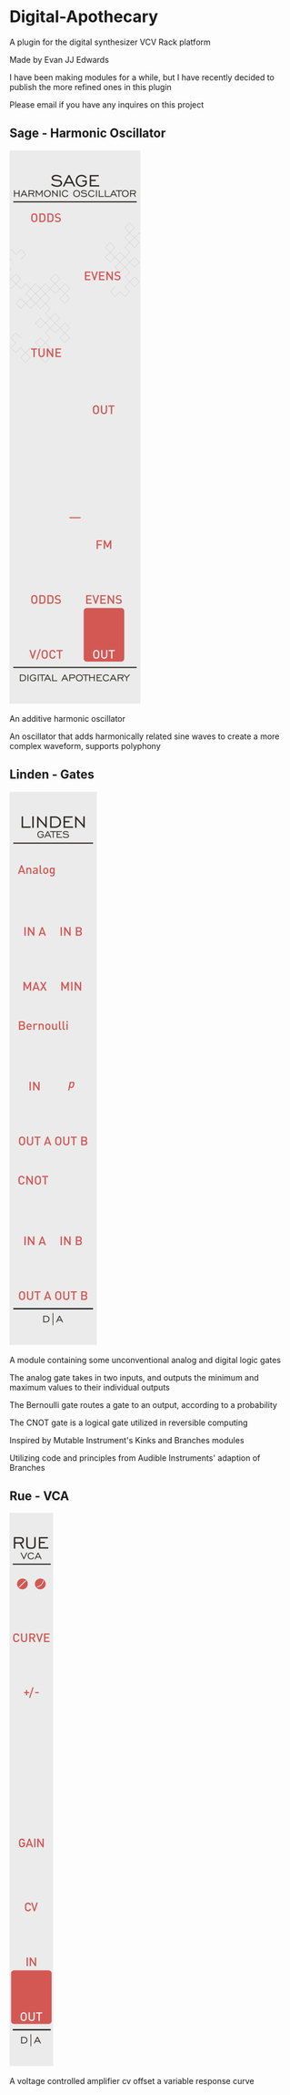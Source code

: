 # Digital-Apothecary
A plugin for the digital synthesizer VCV Rack platform

Made by Evan JJ Edwards

I have been making modules for a while, but I have recently decided to publish the more refined ones in this plugin

Please email if you have any inquires on this project


## Sage - Harmonic Oscillator

![](https://github.com/evanedwardsgit/Digital-Apothecary/blob/main/res/Panels/Sage.svg)

An additive harmonic oscillator

An oscillator that adds harmonically related sine waves to create a more complex waveform, supports polyphony

## Linden - Gates

![](https://github.com/evanedwardsgit/Digital-Apothecary/blob/main/res/Panels/Linden.svg)

A module containing some unconventional analog and digital logic gates

The analog gate takes in two inputs, and outputs the minimum and maximum values to their individual outputs

The Bernoulli gate routes a gate to an output, according to a probability

The CNOT gate is a logical gate utilized in reversible computing

Inspired by Mutable Instrument's Kinks and Branches modules

Utilizing code and principles from Audible Instruments' adaption of Branches

## Rue - VCA

![](https://github.com/evanedwardsgit/Digital-Apothecary/blob/main/res/Panels/Rue.svg)

A voltage controlled amplifier cv offset a variable response curve
